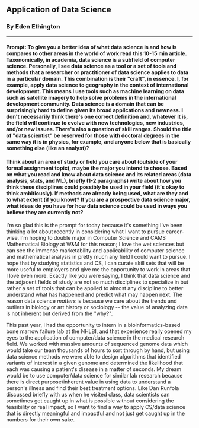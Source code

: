 ## Application of Data Science

### By Eden Ethington
---

#### Prompt: To give you a better idea of what data science is and how is compares to other areas in the world of work read this 10-15 min article. Taxonomically, in academia, data science is a subfield of computer science. Personally, I see data science as a tool or a set of tools and methods that a researcher or practitioner of data science applies to data in a particular domain.  This combination is their "craft", in essence. I, for example, apply data science to geography in the context of international development. This means I use tools such as machine learning on data such as satellite imagery to help solve problems in the international development community. Data science is a domain that can be surprisingly hard to define given its broad applications and newness. I don't necessarily think there's one correct definition and, whatever it is, the field will continue to evolve with new technologies, new industries, and/or new issues. There's also a question of skill ranges. Should the title of "data scientist" be reserved for those with doctoral degrees in the same way it is in physics, for example, and anyone below that is basically something else (like an analyst)?
#### Think about an area of study or field you care about (outside of your formal assignment topic), maybe the major you intend to choose. Based on what you read and know about data science and its related areas (data analysis, stats, and ML), briefly (1-2 paragraphs) write about how you think these disciplines could possibly be used in your field (it's okay to think ambitiously). If methods are already being used, what are they and to what extent (if you know)? If you are a prospective data science major, what ideas do you have for how data science could be used in ways you believe they are currently not?

I'm so glad this is the prompt for today because it's something I've been thinking a lot about recently in considering what I want to pursue career-wise. I'm hoping to double major in Computer Science and CAMS Mathematical Biology at W&M for this reason; I love the wet sciences but can see the immense marketability and applicability of computer science and mathematical analysis in pretty much any field I could want to pursue. I hope that by studying statistics and CS, I can curate skill sets that will be more useful to employers and give me the opportunity to work in areas that I love even more. Exactly like you were saying, I think that data science and the adjacent fields of study are not so much disciplines to specialize in but rather a set of tools that can be applied to almost any discipline to better understand what has happened and predict what may happen next. The reason data science *matters* is because we care about the trends and outliers in biology or art history or sociology -- the value of analyzing data is not inherent but derived from the "why?". 

This past year, I had the opportunity to intern in a bioinformatics-based bone marrow failure lab at the NHLBI, and that experience really opened my eyes to the application of computer/data science in the medical research field. We worked with massive amounts of sequenced genome data which would take our team thousands of hours to sort through by hand, but using data science methods we were able to design algorithms that identified variants of interest in a given genome and determined the likelihood that each was causing a patient's disease in a matter of seconds. My dream would be to use computer/data science for similar lab research because there is direct purpose/inherent value in using data to understand a person's illness and find their best treatment options. Like Dan Runfola discussed briefly with us when he visited class, data scientists can sometimes get caught up in what is possible without considering the feasibility or real impact, so I want to find a way to apply CS/data science that is directly meaningful and impactful and not just get caught up in the numbers for their own sake.
